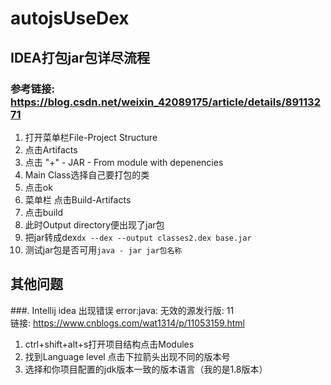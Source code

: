# autojsUseDex

## IDEA打包jar包详尽流程
### 参考链接: https://blog.csdn.net/weixin_42089175/article/details/89113271

1. 打开菜单栏File-Project Structure
2. 点击Artifacts
3. 点击 "+" - JAR - From module with depenencies
4. Main Class选择自己要打包的类
5. 点击ok
6. 菜单栏 点击Build-Artifacts
7. 点击build
8. 此时Output directory便出现了jar包
9. 把jar转成dex`dx --dex --output classes2.dex base.jar`
10. 测试jar包是否可用`java - jar jar包名称`

## 其他问题
###. Intellij idea 出现错误 error:java: 无效的源发行版: 11    
链接: https://www.cnblogs.com/wat1314/p/11053159.html

1. ctrl+shift+alt+s打开项目结构点击Modules
2. 找到Language level 点击下拉箭头出现不同的版本号
3. 选择和你项目配置的jdk版本一致的版本语言（我的是1.8版本）